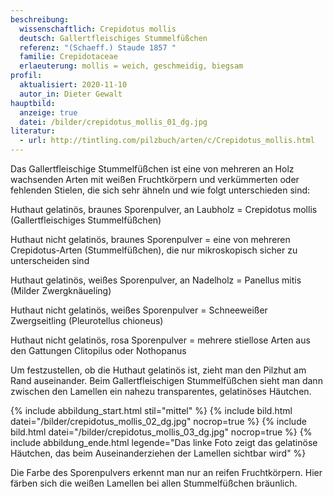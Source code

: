 ```yaml
---
beschreibung:
  wissenschaftlich: Crepidotus mollis
  deutsch: Gallertfleischiges Stummelfüßchen
  referenz: "(Schaeff.) Staude 1857 "
  familie: Crepidotaceae
  erlaeuterung: mollis = weich, geschmeidig, biegsam
profil:
  aktualisiert: 2020-11-10
  autor_in: Dieter Gewalt
hauptbild:
  anzeige: true
  datei: /bilder/crepidotus_mollis_01_dg.jpg
literatur:
  - url: http://tintling.com/pilzbuch/arten/c/Crepidotus_mollis.html
---
```

Das Gallertfleischige Stummelfüßchen ist eine von mehreren an Holz wachsenden Arten mit weißen Fruchtkörpern und verkümmerten oder fehlenden Stielen, die sich sehr ähneln und wie folgt unterschieden sind:

Huthaut gelatinös, braunes Sporenpulver, an Laubholz = Crepidotus mollis (Gallertfleischiges Stummelfüßchen)

Huthaut nicht gelatinös, braunes Sporenpulver = eine von mehreren Crepidotus-Arten (Stummelfüßchen), die nur mikroskopisch sicher zu unterscheiden sind

Huthaut gelatinös, weißes Sporenpulver, an Nadelholz = Panellus mitis (Milder Zwergknäueling)

Huthaut nicht gelatinös, weißes Sporenpulver = Schneeweißer Zwergseitling (Pleurotellus chioneus)

Huthaut nicht gelatinös, rosa Sporenpulver = mehrere stiellose Arten aus den Gattungen Clitopilus oder Nothopanus

Um festzustellen, ob die Huthaut gelatinös ist, zieht man den Pilzhut am Rand auseinander. Beim Gallertfleischigen Stummelfüßchen sieht man dann zwischen den Lamellen ein nahezu transparentes, gelatinöses Häutchen.

{% include abbildung_start.html stil="mittel" %}
{% include bild.html datei="/bilder/crepidotus_mollis_02_dg.jpg" nocrop=true %}
{% include bild.html datei="/bilder/crepidotus_mollis_03_dg.jpg" nocrop=true %}
{% include abbildung_ende.html legende="Das linke Foto zeigt das gelatinöse Häutchen, das beim Auseinanderziehen der Lamellen sichtbar wird" %}

Die Farbe des Sporenpulvers erkennt man nur an reifen Fruchtkörpern. Hier färben sich die weißen Lamellen bei allen Stummelfüßchen bräunlich.